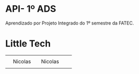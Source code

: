 # API- 1º ADS

Aprendizado por Projeto Integrado do 1º semestre da FATEC.

# Little Tech

<table>
  <th>
    <td>Nicolas<td>
    <td>Nicolas<td>
  <th>
<table>
